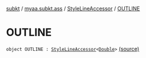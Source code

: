 [subkt](../../index.md) / [myaa.subkt.ass](../index.md) / [StyleLineAccessor](index.md) / [OUTLINE](./-o-u-t-l-i-n-e.md)

# OUTLINE

`object OUTLINE : `[`StyleLineAccessor`](index.md)`<`[`Double`](https://kotlinlang.org/api/latest/jvm/stdlib/kotlin/-double/index.html)`>` [(source)](https://github.com/Myaamori/SubKt/blob/0.1.7/src/main/kotlin/myaa/subkt/ass/parser.kt#L513)